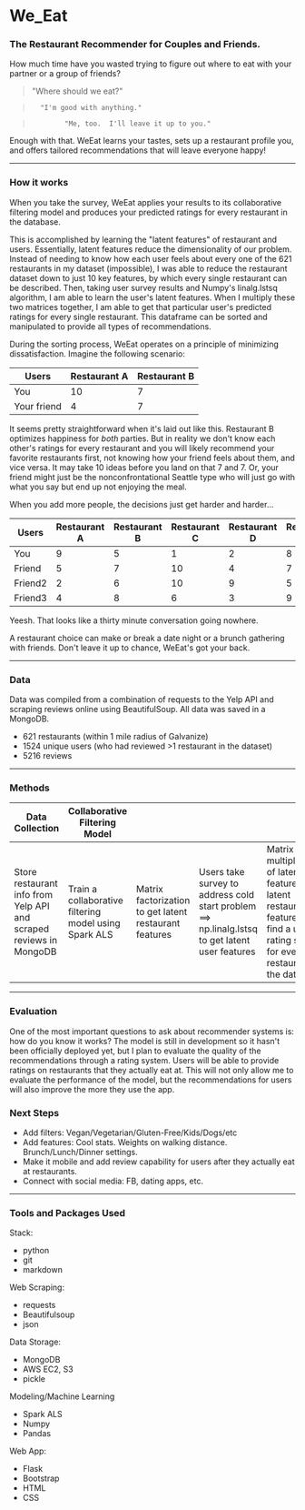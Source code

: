 # We_Eat
### The Restaurant Recommender for Couples and Friends.  

How much time have you wasted trying to figure out where to eat with your partner or a group of friends?

> "Where should we eat?" 

>       "I'm good with anything."

>             "Me, too.  I'll leave it up to you."

Enough with that. WeEat learns your tastes, sets up a restaurant profile you, and offers tailored recommendations that will leave everyone happy!

---
### How it works
When you take the survey, WeEat applies your results to its collaborative filtering model and produces your predicted ratings for every restaurant in the database. 

This is accomplished by learning the "latent features" of restaurant and users.  Essentially, latent features reduce the dimensionality of our problem.  Instead of needing to know how each user feels about every one of the 621 restaurants in my dataset (impossible), I was able to reduce the restaurant dataset down to just 10 key features, by which every single restaurant can be described. Then, taking user survey results and Numpy's linalg.lstsq algorithm, I am able to learn the user's latent features.  When I multiply these two matrices together, I am able to get that particular user's predicted ratings for every single restaurant.  This dataframe can be sorted and manipulated to provide all types of recommendations.

During the sorting process, WeEat operates on a principle of minimizing dissatisfaction. Imagine the following scenario:

Users | Restaurant A | Restaurant B 
--- | --- | ---
You | 10 | 7 | 
Your friend | 4 | 7

It seems pretty straightforward when it's laid out like this.  Restaurant B optimizes happiness for *both* parties.  But in reality we don't know each other's ratings for every restaurant and you will likely recommend your favorite restaurants first, not knowing how your friend feels about them, and vice versa.  It may take 10 ideas before you land on that 7 and 7.  Or, your friend might just be the nonconfrontational Seattle type who will just go with what you say but end up not enjoying the meal. 

When you add more people, the decisions just get harder and harder...

Users | Restaurant A | Restaurant B | Restaurant C | Restaurant D | Restaurant E
--- | --- | --- | --- | --- | ---
You | 9 | 5 | 1 | 2 | 8 | 6
Friend | 5 | 7 | 10 | 4 | 7 | 3
Friend2 | 2 | 6 | 10 | 9 | 5 | 4
Friend3 | 4 | 8 | 6 | 3 | 9 | 7

Yeesh.  That looks like a thirty minute conversation going nowhere.

A restaurant choice can make or break a date night or a brunch gathering with friends.  Don't leave it up to chance, WeEat's got your back.

---
### Data
Data was compiled from a combination of requests to the Yelp API and scraping reviews online using BeautifulSoup. All data was saved in a MongoDB.
- 621 restaurants (within 1 mile radius of Galvanize)
- 1524 unique users (who had reviewed >1 restaurant in the dataset)
- 5216 reviews

---
### Methods

|  Data Collection | Collaborative Filtering Model|   |   |   | Recommend|   |
|---|---|---|---|---|---|---|
| Store restaurant info from Yelp API and scraped reviews in MongoDB  |  Train a collaborative filtering model using Spark ALS | Matrix factorization to get latent restaurant features |  Users take survey to address cold start problem ==> np.linalg.lstsq to get latent user features | Matrix multiplication of latent user features and latent restaurant features to find a user's rating score for every restaurant in the dataset  |  Store user rating matrices in MongoDB |  Sort using principle of minimum dissatisfaction to provide recommendations | Deploy to website using Flask Bootstrap  |

---
### Evaluation
One of the most important questions to ask about recommender systems is: how do you know it works?  The model is still in development so it hasn't been officially deployed yet, but I plan to evaluate the quality of the recommendations through a rating system.  Users will be able to provide ratings on restaurants that they actually eat at.  This will not only allow me to evaluate the performance of the model, but the recommendations for users will also improve the more they use the app.

### Next Steps
* Add filters: Vegan/Vegetarian/Gluten-Free/Kids/Dogs/etc
* Add features: Cool stats. Weights on walking distance. Brunch/Lunch/Dinner settings. 
* Make it mobile and add review capability for users after they actually eat at restaurants.
* Connect with social media: FB, dating apps, etc.

---
### Tools and Packages Used

Stack:
* python
* git
* markdown

Web Scraping:
* requests
* Beautifulsoup
* json

Data Storage:
* MongoDB
* AWS EC2, S3
* pickle

Modeling/Machine Learning
* Spark ALS
* Numpy
* Pandas

Web App:
* Flask
* Bootstrap
* HTML
* CSS





